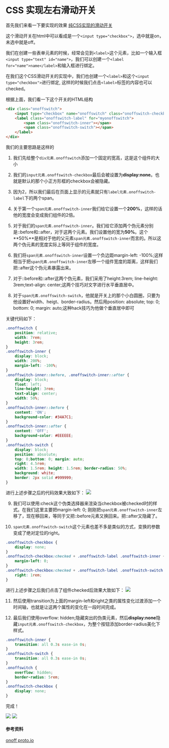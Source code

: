 # CSS 实现左右滑动开关

首先我们来看一下要实现的效果
[纯CSS实现的滑动开关](https://caistrong.github.io/Blog/demos/css-onoffswitch/demo.html)

这个滑动开关在html中可以看成是一个`<input type="checkbox">`，选中就是on，未选中就是off。

我们在创建一些表单元素的时候，经常会见到`<label>`这个元素，比如一个输入框`<input type="text" id="name">`，我们可以创建一个`<label for="name">name</label>`和输入框进行绑定。

在我们这个CSS滑动开关的实现中，我们也创建一个`<label>`和这个`<input type="checkbox">`进行绑定,
这样的时候我们点击`<label>`标签的内容也可以checked。

根据上面，我们看一下这个开关的HTML结构

```html
<div class="onoffswitch">
    <input type="checkbox" name="onoffswitch" class="onoffswitch-checkbox" id="myonoffswitch" checked>
    <label class="onoffswitch-label" for="myonoffswitch">
        <span class="onoffswitch-inner"></span>
        <span class="onoffswitch-switch"></span>
    </label>
</div>
```

我们的主要思路是这样的

1. 我们先给整个`div元素.onoffswitch`添加一个固定的宽高，这是这个组件的大小

2. 我们的`input元素.onoffswitch-checkbox`最后会被设置为**display:none**。也就是默认的那个小正方形框的checkbox会被隐藏。

3. 因为2，所以我们最后在页面上显示的元素就只有`label元素.onoffswitch-label`下的两个span。

4. 关于第一个`span元素.onoffswitch-inner`我们给它设置一个**200%**，这样的话他的宽度会变成我们组件的2倍。

5. 对于我们的`span元素.onoffswitch-inner`。我们给它添加两个伪元素分别是::before和::after，对于这两个元素。我们设置他的宽为**50%**。这个**50%**是相对于他的父元素`span元素.onoffswitch-inner`而言的。所以这两个伪元素的宽度实际上等同于组件的宽度。

6. 我们将`span元素.onoffswitch-inner`设置一个负边距margin-left: -100%;这样相当于把`span元素.onoffswitch-inner`左移一个组件宽度的距离，这样我们把::after这个伪元素暴露出来。

7. 对于::before和::after这两个伪元素，我们采用了height:3rem; line-height: 3rem;text-align: center;这两个技巧对文字进行水平垂直居中。

8. 对于`span元素.onoffswitch-switch`，他就是开关上的那个小白圆圈，只要为他设置好width、heigt、border-radius。然后用position: absolute; top: 0; bottom: 0; margin: auto;这种hack技巧为他做个垂直居中即可

关键代码如下：

```css
.onoffswitch {
    position: relative;
    width: 7rem;
    height: 3rem;
}
.onoffswitch-inner {
    display: block;
    width: 200%;
    margin-left: -100%;
}
.onoffswitch-inner::before, .onoffswitch-inner::after {
    display: block;
    float: left;
    line-height: 3rem;
    text-align: center;
    width: 50%;
}
.onoffswitch-inner::before {
    content: 'ON';
    background-color: #34A7C1;
}
.onoffswitch-inner::after {
    content: 'OFF';
    background-color: #EEEEEE;
}
.onoffswitch-switch {
    display: block;
    position: absolute;
    top: 0;bottom: 0; margin: auto;
    right: 4.5rem;
    width: 1.5rem; height: 1.5rem; border-radius: 50%;
    background: white;
    border: 2px solid #999999;
}
```

进行上述步骤之后的代码效果大致如下：
![](https://raw.githubusercontent.com/caistrong/Blog/master/_posts/css-onoffswitch/step0.png)

9. 我们可以使用:check这个伪类选择器来渲染当checkbox被checked时的样式。在我们这里主要把margin-left: 0;
刚刚把`span元素.onoffswitch-inner`左移了，现在移回来，等同于又把::before元素又换回来。把::after又隐藏了。

10. `span元素.onoffswitch-switch`这个元素也差不多是类似的方式，变换的参数变成了绝对定位的right。

```css
.onoffswitch-checkbox {
    display: none;
}
.onoffswitch-checkbox:checked + .onoffswitch-label .onoffswitch-inner {
    margin-left: 0;
}
.onoffswitch-checkbox:checked + .onoffswitch-label .onoffswitch-switch {
    right: 1rem;
}
```
进行上述步骤之后我们点击了组件checked后效果大致如下：
![](https://raw.githubusercontent.com/caistrong/Blog/master/_posts/css-onoffswitch/step1.png)

11. 然后使用transition为上面的margin-left和right之类的属性变化过渡添加一个时间轴，也就是让这两个属性的变化在一段时间完成。

12. 最后我们使用overflow: hidden;隐藏突出的伪类元素，然后**display:none**隐藏`input元素.onoffswitch-checkbox`，为整个按钮添加border-radius美化下样式。

```css
.onoffswitch-inner {
    transition: all 0.3s ease-in 0s; 
}
.onoffswitch-switch {
    transition: all 0.3s ease-in 0s; 
}
.onoffswitch {
    overflow: hidden;
    border-radius: 5rem;
}
.onoffswitch-checkbox {
    display: none;
}
```

完成！

![](https://raw.githubusercontent.com/caistrong/Blog/master/_posts/css-onoffswitch/step2.png)
![](https://raw.githubusercontent.com/caistrong/Blog/master/_posts/css-onoffswitch/step3.png)

#### 参考资料
[onoff  proto.io](https://proto.io/freebies/onoff/)